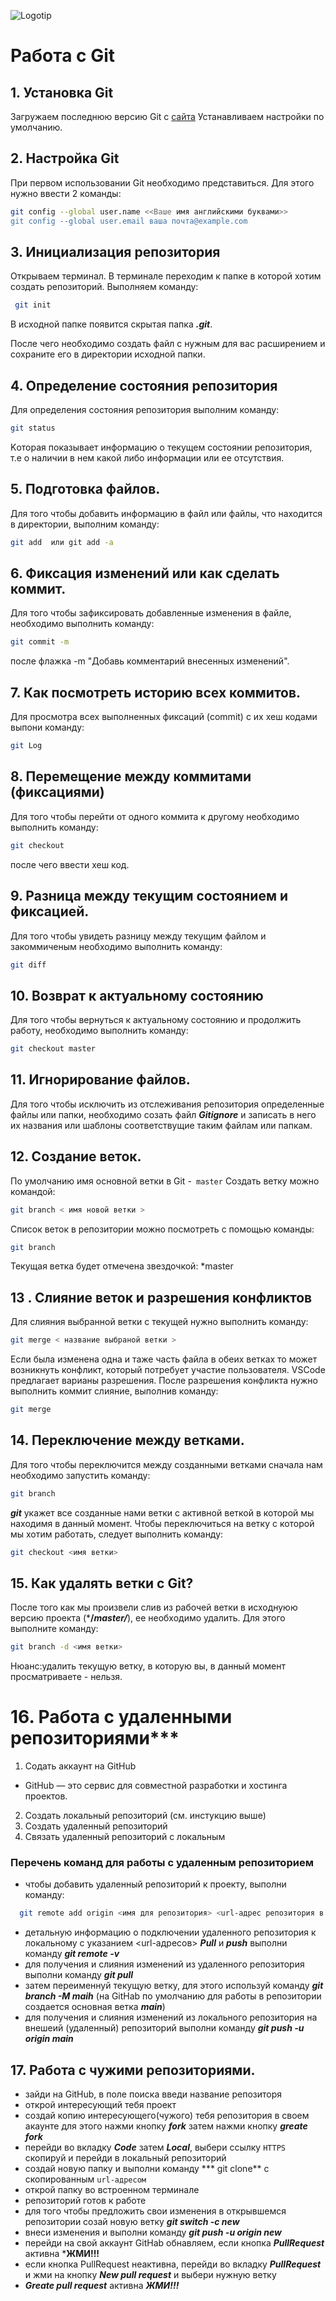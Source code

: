 ![Logotip](Git-Logotip.png) 
# Работа с Git
## 1. Установка Git
Загружаем последнюю версию Git с [сайта](https://git-scm.com/downloads)
 Устанавливаем настройки по умолчанию.

## 2. Настройка Git
При первом использовании Git необходимо представиться. Для этого нужно ввести 2 команды:
```Bash
git config --global user.name <<Ваше имя английскими буквами>>
git config --global user.email ваша почта@example.com
```

## 3. Инициализация репозитория
Открываем терминал. В терминале переходим к папке в которой хотим создать репозиторий. Выполняем команду:
```Bash
 git init
 ```
 В исходной папке появится скрытая папка ***.git***. 
 
 После чего необходимо создать файл c нужным для вас расширением и  сохраните его в директории  исходной папки.

## 4. Определение состояния репозитория 
 Для определения состояния репозитория выполним команду:
```Bash
git status
```
 Kоторая показывает информацию о текущем состоянии репозитория, т.е о наличии в нем какой либо информации или ее отсутствия.

## 5. Подготовка файлов.
Для того чтобы добавить информацию в файл или  файлы,  что находится в директории, выполним команду: 
```Bash
git add  или git add -a
```
## 6. Фиксация изменений или как сделать коммит.
Для того чтобы зафиксировать добавленные изменения в файле, необходимо выполнить команду:
```Bash
git commit -m
```
после флажка -m "Добавь комментарий внесенных изменений". 

## 7. Как посмотреть историю всех коммитов.
Для просмотра всех выполненных фиксаций (commit) с их хеш кодами выпони команду:
``` Bash
git Log
```

## 8. Перемещение между коммитами (фиксациями)
Для того чтобы перейти от одного коммита к другому необходимо  выполнить команду:
``` Bash
git checkout
``` 
после чего ввести хеш код.

## 9. Разница между текущим состоянием и фиксацией.
Для того чтобы увидеть разницу между текущим файлом и закоммиченым необходимо выполнить команду:
``` Bash
git diff
```

## 10. Возврат к актуальному состоянию
Для того чтобы вернуться к актуальному состоянию и продолжить работу, необходимо выполнить команду:
``` Bash
git checkout master
``` 

## 11. Игнорирование файлов.
Для того чтобы исключить из отслеживания репозитория определенные файлы или папки, необходимо созать файл ***Gitignore*** и записать в него их названия или шаблоны соответствущие таким файлам или папкам.

## 12. Создание веток.
По умолчанию имя основной ветки в Git -` master`
Создать ветку можно командой:
```Bash
git branch < имя новой ветки >
```
Список веток в репозитории можно посмотреть с помощью команды:
```Bash
git branch
```
 Текущая ветка будет отмечена звездочкой: *master

 ## 13 . Слияние веток   и разрешения конфликтов
 Для слияния выбранной ветки с текущей нужно выполнить команду:
 ```Bash
 git merge < название выбраной ветки >
 ```
 Если была изменена одна и таже часть файла в обеих ветках то может возникнуть конфликт, который потребует участие пользователя. VSCode предлагает варианы разрешения. 
 После разрешения конфликта нужно выполнить коммит слияние, выполнив команду:
 ```Bash
 git merge
 ```
 ## 14. Переключение между ветками.
 Для того чтобы переключится между созданными ветками сначала нам необходимо запустить команду:
 ```Bash
 git branch
 ```
 ***git*** укажет все созданные нами ветки с активной веткой в которой мы находимя в данный момент. Чтобы переключиться на ветку с которой  мы хотим работать, следует выполнить команду:
 ```Bash 
 git checkout <имя ветки>
 ```
 
 ## 15. Как удалять ветки с Git?
 После того как мы произвели слив из рабочей ветки в исходнуюю версию проекта (***/*master/***), ее необходимо удалить. Для этого выполните команду:
 ```Bash
 git branch -d <имя ветки>
 ```
 Нюанс:удалить текущую ветку, в которую вы, в данный момент просматриваете - нельзя.

 # 16. Работа с удаленными репозиториями***
 1. Содать аккаунт на GitHub
 - GitHub — это сервис для совместной разработки и хостинга проектов.
 2. Создать локальный репозиторий (см. инстукцию выше)
 3. Создать удаленный репозиторий 
 4. Связать удаленный репозиторий с локальным
 
 ### Перечень команд для работы с удаленным репозиторием
- чтобы добавить удаленный репозиторий к проекту, выполни команду:
```Bash
  git remote add origin <имя для репозитория> <url-адрес репозитория в сети>
```
- детальную информацию о подключении удаленного репозитория к локальному с указанием <url-адресов> ***Pull*** и ***push*** выполни команду ***git remote -v*** 
- для получения и слияния изменений из удаленного репозитория выполни команду ***git pull***
- затем переименнуй текущую ветку, для этого используй команду ***git branch -M maih*** (на GitHab по умолчанию для работы в репозитории создается основная ветка ***main***) 
- для получения и слияния изменений из локального репозитория на внешеий (удаленный) репозиторий выполни команду ***git push -u origin main***
  
## 17. Работа с чужими репозиториями.
- зайди на GitHub, в поле поиска введи название репозиторя
- открой интересующий тебя проект
- создай копию интересующего(чужого) тебя репозитория в своем акаунте для этого нажми кнопку ***fork*** затем нажми кнопку ***greate fork*** 
- перейди во вкладку ***Code*** затем ***Local***, выбери ссылку `HTTPS` скопируй и перейди в локальный репозиторий
- создай новую папку и выполни команду *** git clone** c скопированным ```url-адресом```
- открой папку во встроенном терминале
- репозиторий готов к работе
- для того чтобы предложить свои изменения в открывшемся репозитории созай новую ветку ***git switch -c new***
- внеси изменения и выполни команду ***git push -u origin new***
- перейди на свой аккаунт GitHab обнавляем, если кнопка  ***PullRequest*** активна ***ЖМИ!!!**
- если кнопка  PullRequest неактивна, перейди во вкладку ***PullRequest*** и жми на кнопку ***New pull request*** и выбери нужную ветку
- ***Greate pull request*** активна ***ЖМИ!!!***

